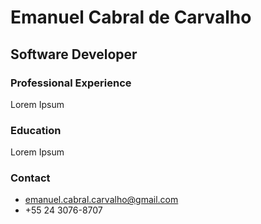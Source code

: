 # Emanuel Cabral de Carvalho

## Software Developer

### Professional Experience

Lorem Ipsum

### Education

Lorem Ipsum

### Contact

- [emanuel.cabral.carvalho@gmail.com](mailto:emanuel.cabral.carvalho@gmail.com)
- +55 24 3076-8707